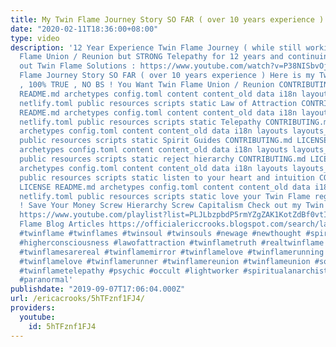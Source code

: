 ```yaml
---
title: My Twin Flame Journey Story SO FAR ( over 10 years experience )
date: "2020-02-11T18:36:00+08:00"
type: video
description: '12 Year Experience Twin Flame Journey ( while still working on Twin
  Flame Union / Reunion but STRONG Telepathy for 12 years and continuing ) Also check
  out Twin Flame Solutions : https://www.youtube.com/watch?v=P38NISbvOj4&t=2s My Twin
  Flame Journey Story SO FAR ( over 10 years experience ) Here is my Twin Flame Story
  , 100% TRUE , NO BS ! You Want Twin Flame Union / Reunion CONTRIBUTING.md LICENSE
  README.md archetypes config.toml content content_old data i18n layouts layouts_old
  netlify.toml public resources scripts static Law of Attraction CONTRIBUTING.md LICENSE
  README.md archetypes config.toml content content_old data i18n layouts layouts_old
  netlify.toml public resources scripts static Telepathy CONTRIBUTING.md LICENSE README.md
  archetypes config.toml content content_old data i18n layouts layouts_old netlify.toml
  public resources scripts static Spirit Guides CONTRIBUTING.md LICENSE README.md
  archetypes config.toml content content_old data i18n layouts layouts_old netlify.toml
  public resources scripts static reject hierarchy CONTRIBUTING.md LICENSE README.md
  archetypes config.toml content content_old data i18n layouts layouts_old netlify.toml
  public resources scripts static listen to your heart and intuition CONTRIBUTING.md
  LICENSE README.md archetypes config.toml content content_old data i18n layouts layouts_old
  netlify.toml public resources scripts static love your Twin Flame regardless Simple
  ! Save Your Money Screw Hierarchy Screw Capitalism Check out my Twin Flame Playlist
  https://www.youtube.com/playlist?list=PLJLbzpbdP5rmYZgZAK1KotZdBf0vtI31r and Twin
  Flame Blog Articles https://officialericcrooks.blogspot.com/search/label/Twin%20Flames
  #twinflame #twinflames #twinsoul #twinsouls #newage #newthought #spirituality #spiritualawakening
  #higherconsciousness #lawofattraction #twinflametruth #realtwinflame #falsetwinflame
  #twinflamesarereal #twinflamemirror #twinflamelove #twinflamerunning #twinflamerunners
  #twinflamelove #twinflamerunner #twinflamereunion #twinflameunion #soulmates #telepathy
  #twinflametelepathy #psychic #occult #lightworker #spiritualanarchist #spiritualanarchism
  #paranormal'
publishdate: "2019-09-07T17:06:04.000Z"
url: /ericacrooks/5hTFznf1FJ4/
providers:
  youtube:
    id: 5hTFznf1FJ4
---
```

